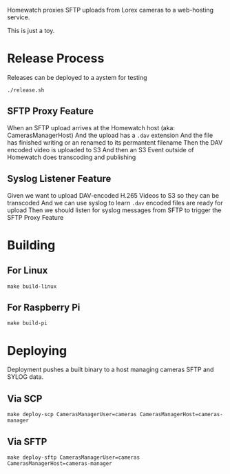 Homewatch proxies SFTP uploads from Lorex cameras to a web-hosting service.

This is just a toy.

# Release Process

Releases can be deployed to a aystem for testing

```
./release.sh
```

## SFTP Proxy Feature

When an SFTP upload arrives at the Homewatch host (aka: CamerasManagerHost)
And the upload has a `.dav` extension
And the file has finished writing or an renamed to its permantent filename
Then the DAV encoded video is uploaded to S3
And then an S3 Event outside of Homewatch does transcoding and publishing

## Syslog Listener Feature

Given we want to upload DAV-encoded H.265 Videos to S3 so they can be transcoded
And we can use syslog to learn `.dav` encoded files are ready for upload
Then we should listen for syslog messages from SFTP to trigger the SFTP Proxy Feature

# Building

## For Linux
```
make build-linux
```

## For Raspberry Pi
```
make build-pi
```

# Deploying

Deployment pushes a built binary to a host managing cameras SFTP and SYLOG data.

## Via SCP
```
make deploy-scp CamerasManagerUser=cameras CamerasManagerHost=cameras-manager
```

## Via SFTP
```
make deploy-sftp CamerasManagerUser=cameras CamerasManagerHost=cameras-manager
```